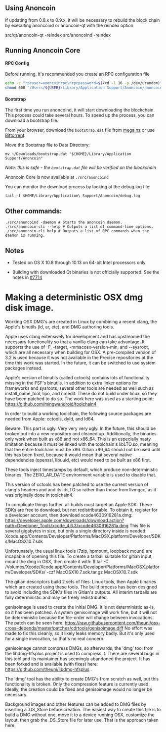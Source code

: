 Using Anoncoin
--------------

If updating from 0.8.x to 0.9.x, it will be necessary to rebuild the block chain by executing anoncoind or anoncoin-qt with the reindex option

src/qt/anoncoin-qt -reindex
src/anoncoind -reindex


## Running Anoncoin Core

#### RPC Config

Before running, it's recommended you create an RPC configuration file

```bash
echo -e "rpcuser=anoncoinrpc\nrpcpassword=$(xxd -l 16 -p /dev/urandom)" > "/Users/${USER}/Library/Application Support/Anoncoin/anoncoin.conf"
chmod 600 "/Users/${USER}/Library/Application Support/Anoncoin/anoncoin.conf"
```

#### Bootstrap

The first time you run anoncoind, it will start downloading the blockchain. This process could take several hours.  To speed up the process, you can download a bootstrap file.

From your browser, download the `bootstrap.dat` file from [mega.nz](https://mega.nz/#!IqACmRhL!2Ti8rUlsnWoD4d5q3boMHQwaEbbqmxZqYq6FmWevVxI) or use [Bittorrent](./BOOTSTRAP.md).

Move the Bootstrap file to Data Directory:

```
mv ~/Downloads/bootstrap.dat "${HOME}/Library/Application Support/Anoncoin"
```

*Note: this is safe - the `bootstrap.dat` file will be verified on the blockchain*


Anoncoin Core is now available at `./src/anoncoind`


You can monitor the download process by looking at the debug.log file:

    tail -f $HOME/Library/Application\ Support/Anoncoin/debug.log

Other commands:
-------

    ./src/anoncoind -daemon # Starts the anoncoin daemon.
    ./src/anoncoin-cli --help # Outputs a list of command-line options.
    ./src/anoncoin-cli help # Outputs a list of RPC commands when the daemon is running.

Notes
-----

* Tested on OS X 10.8 through 10.13 on 64-bit Intel processors only.

* Building with downloaded Qt binaries is not officially supported. See the notes in [#7714](https://github.com/bitcoin/bitcoin/issues/7714)



Making a deterministic OSX dmg disk image.
==========================================

Working OSX DMG's are created in Linux by combining a recent clang,
the Apple's binutils (ld, ar, etc), and DMG authoring tools.

Apple uses clang extensively for development and has upstreamed the necessary
functionality so that a vanilla clang can take advantage. It supports the use
of -F, -target, -mmacosx-version-min, and --sysroot, which are all necessary
when building for OSX. A pre-compiled version of 3.2 is used because it was not
available in the Precise repositories at the time this work was started. In the
future, it can be switched to use system packages instead.

Apple's version of binutils (called cctools) contains lots of functionality
missing in the FSF's binutils. In addition to extra linker options for
frameworks and sysroots, several other tools are needed as well such as
install_name_tool, lipo, and nmedit. These do not build under linux, so they
have been patched to do so. The work here was used as a starting point:
https://github.com/mingwandroid/toolchain4

In order to build a working toolchain, the following source packages are needed
from Apple: cctools, dyld, and ld64.

Beware. This part is ugly. Very very very ugly. In the future, this should be
broken out into a new repository and cleaned up. Additionally, the binaries
only work when built as x86 and not x86_64. This is an especially nasty
limitation because it must be linked with the toolchain's libLTO.so, meaning
that the entire toolchain must be x86. Gitian x86_64 should not be used until
this has been fixed, because it would mean that several native dependencies
(openssl, libuuid, etc) would need to be built as x86 first.

These tools inject timestamps by default, which produce non-deterministic
binaries. The ZERO_AR_DATE environment variable is used to disable that.

This version of cctools has been patched to use the current version of clang's
headers and and its libLTO.so rather than those from llvmgcc, as it was
originally done in toolchain4.

To complicate things further, all builds must target an Apple SDK. These SDKs
are free to download, but not redistributable.
To obtain it, register for a developer account, then download xcode4630916281a.dmg:
https://developer.apple.com/downloads/download.action?path=Developer_Tools/xcode_4.6.3/xcode4630916281a.dmg
This file is several gigabytes in size, but only a single directory inside is
needed: Xcode.app/Contents/Developer/Platforms/MacOSX.platform/Developer/SDKs/MacOSX10.7.sdk

Unfortunately, the usual linux tools (7zip, hpmount, loopback mount) are incapable of opening this file.
To create a tarball suitable for gitian input, mount the dmg in OSX, then create it with:
  $ tar -C /Volumes/Xcode/Xcode.app/Contents/Developer/Platforms/MacOSX.platform/Developer/SDKs/ -czf MacOSX10.7.sdk.tar.gz MacOSX10.7.sdk


The gitian descriptors build 2 sets of files: Linux tools, then Apple binaries
which are created using these tools. The build process has been designed to
avoid including the SDK's files in Gitian's outputs. All interim tarballs are
fully deterministic and may be freely redistributed.

genisoimage is used to create the initial DMG. It is not deterministic as-is,
so it has been patched. A system genisoimage will work fine, but it will not
be deterministic because the file-order will change between invocations.
The patch can be seen here:
https://raw.githubusercontent.com/theuni/osx-cross-depends/master/patches/cdrtools/genisoimage.diff
No effort was made to fix this cleanly, so it likely leaks memory badly. But
it's only used for a single invocation, so that's no real concern.

genisoimage cannot compress DMGs, so afterwards, the 'dmg' tool from the
libdmg-hfsplus project is used to compress it. There are several bugs in this
tool and its maintainer has seemingly abandoned the project. It has been forked
and is available (with fixes) here: https://github.com/theuni/libdmg-hfsplus .

The 'dmg' tool has the ability to create DMG's from scratch as well, but this
functionality is broken. Only the compression feature is currently used.
Ideally, the creation could be fixed and genisoimage would no longer be necessary.

Background images and other features can be added to DMG files by inserting a
.DS_Store before creation. The easiest way to create this file is to build a
DMG without one, move it to a device running OSX, customize the layout, then
grab the .DS_Store file for later use. That is the approach taken here.
